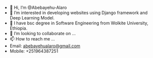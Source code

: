 - 👋 Hi, I’m @Abebayehu-Alaro
- 👀 I’m interested in developing websites using Django framework and Deep Learning Model.
- 🌱 I have bsc degree in Software Engineering from Wolkite University, Ethiopia.
- 💞️ I’m looking to collaborate on ...
- 📫 How to reach me ...
- Email: abebayehualaro@gmail.com
- Mobile: +251964387251
<!---
Abebayehu-Alaro/Abebayehu-Alaro is a ✨ special ✨ repository because its `README.md` (this file) appears on your GitHub profile.
You can click the Preview link to take a look at your changes.
--->
